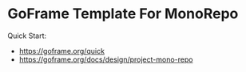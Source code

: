 # GoFrame Template For MonoRepo

Quick Start: 
- https://goframe.org/quick
- https://goframe.org/docs/design/project-mono-repo